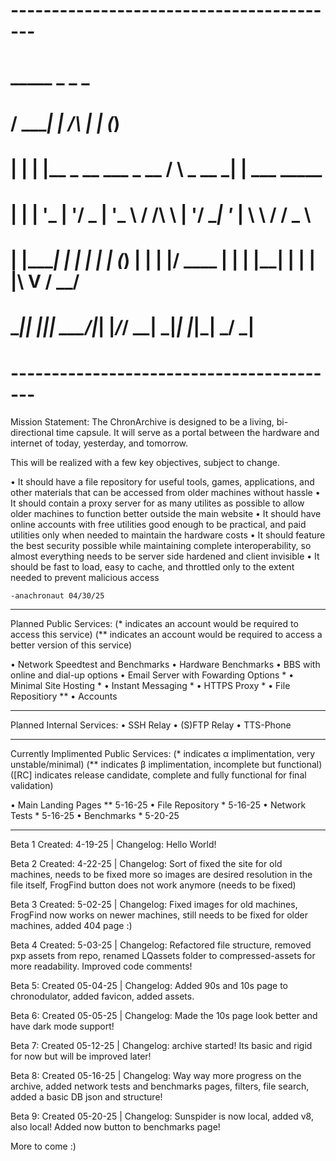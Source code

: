 # -----------------------------------------
#   _____ _                                       _     _           
#  / ____| |                       /\            | |   (_)          
# | |    | |__  _ __ ___  _ __    /  \   _ __ ___| |__  ___   _____ 
# | |    | '_ \| '__/ _ \| '_ \  / /\ \ | '__/ __| '_ \| \ \ / / _ \
# | |____| | | | | | (_) | | | |/ ____ \| | | |__| | | | |\ V /  __/
#  \_____|_| |_|_|  \___/|_| |_/_/    \_\_|  \___|_| |_|_| \_/ \___|
#
# -----------------------------------------

Mission Statement: 
The ChronArchive is designed to be a living, bi-directional time capsule. It will serve as a portal between the hardware and internet of today, yesterday, and tomorrow. 

This will be realized with a few key objectives, subject to change. 

• It should have a file repository for useful tools, games, applications, and other materials that can be accessed from older machines without hassle
• It should contain a proxy server for as many utilites as possible to allow older machines to function better outside the main website
• It should have online accounts with free utilities good enough to be practical, and paid utilities only when needed to maintain the hardware costs
• It should feature the best security possible while maintaining complete interoperability, so almost everything needs to be server side hardened and client invisible
• It should be fast to load, easy to cache, and throttled only to the extent needed to prevent malicious access

    -anachronaut 04/30/25

-----------------------------------------

Planned Public Services:
(* indicates an account would be required to access this service)
(** indicates an account would be required to access a better version of this service)

• Network Speedtest and Benchmarks
• Hardware Benchmarks
• BBS with online and dial-up options
• Email Server with Fowarding Options *
• Minimal Site Hosting *
• Instant Messaging *
• HTTPS Proxy *
• File Repositiory **
• Accounts

-----------------------------------------

Planned Internal Services:
• SSH Relay
• (S)FTP Relay
• TTS-Phone

-----------------------------------------

Currently Implimented Public Services:
(* indicates α implimentation, very unstable/minimal)
(** indicates β implimentation, incomplete but functional)
([RC] indicates release candidate, complete and fully functional for final validation)

• Main Landing Pages ** 5-16-25
• File Repository * 5-16-25
• Network Tests * 5-16-25
• Benchmarks * 5-20-25

-----------------------------------------
Beta 1 Created: 4-19-25 | Changelog: Hello World!

Beta 2 Created: 4-22-25 | Changelog: Sort of fixed the site for old machines, needs to be fixed more so images are desired resolution in the file itself, FrogFind button does not work anymore (needs to be fixed)

Beta 3 Created: 5-02-25 | Changelog: Fixed images for old machines, FrogFind now works on newer machines, still needs to be fixed for older machines, added 404 page :)

Beta 4 Created: 5-03-25 | Changelog: Refactored file structure, removed pxp assets from repo, renamed LQassets folder to compressed-assets for more readability. Improved code comments!

Beta 5: Created 05-04-25 | Changelog: Added 90s and 10s page to chronodulator, added favicon, added assets.

Beta 6: Created 05-05-25 | Changelog: Made the 10s page look better and have dark mode support!

Beta 7: Created 05-12-25 | Changelog: archive started! Its basic and rigid for now but will be improved later!

Beta 8: Created 05-16-25 | Changelog: Way way more progress on the archive, added network tests and benchmarks pages, filters, file search, added a basic DB json and structure!

Beta 9: Created 05-20-25 | Changelog: Sunspider is now local, added v8, also local! Added now button to benchmarks page!

More to come :)
 